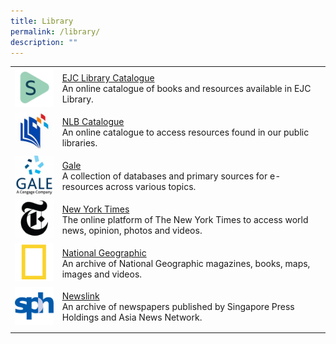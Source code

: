 ```yaml
---
title: Library
permalink: /library/
description: ""
---
```



| | |
| -------- | -------- | 
| <img src="/images/Library-Spydus-150x150.png" style="width:100px;"/> | [EJC Library Catalogue](https://schoolibrary.moe.edu.sg/eunoiajc) <br> An online catalogue of books and resources available in EJC Library. |
| <img src="/images/Library-NLB-150x150.jpg" style="width:100px;"/> | [NLB Catalogue](https://catalogue.nlb.gov.sg/) <br> An online catalogue to access resources found in our public libraries. |
| <img src="/images/Library-Gale-150x150.png" style="width:100px;"/> | [Gale](https://link.gale.com/apps/menu?u=sgejc) <br> A collection of databases and primary sources for e-resources across various topics. |
| <img src="/images/Library-NYT-150x150.png" style="width:100px;"/>| [New York Times](https://www.nytimes.com/) <br> The online platform of The New York Times to access world news, opinion, photos and videos.| 
| <img src="/images/Library-NatGeo.png" style="width:100px;"/> | [National Geographic](https://natgeo.gale.com/natgeo/archive?p=NGMA&u=sgejc) <br> An archive of National Geographic magazines, books, maps, images and videos. |
| <img src="/images/Library-Newslink-150x150.png" style="width:100px;"/> | [Newslink](https://sites.google.com/ejc.edu.sg/ejcnewslink/home) <bR> An archive of newspapers published by Singapore Press Holdings and Asia News Network. | 
| | |